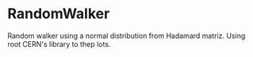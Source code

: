 # RandomWalker
Random walker using  a normal distribution from Hadamard matriz. 
Using root CERN's library to thep lots.

